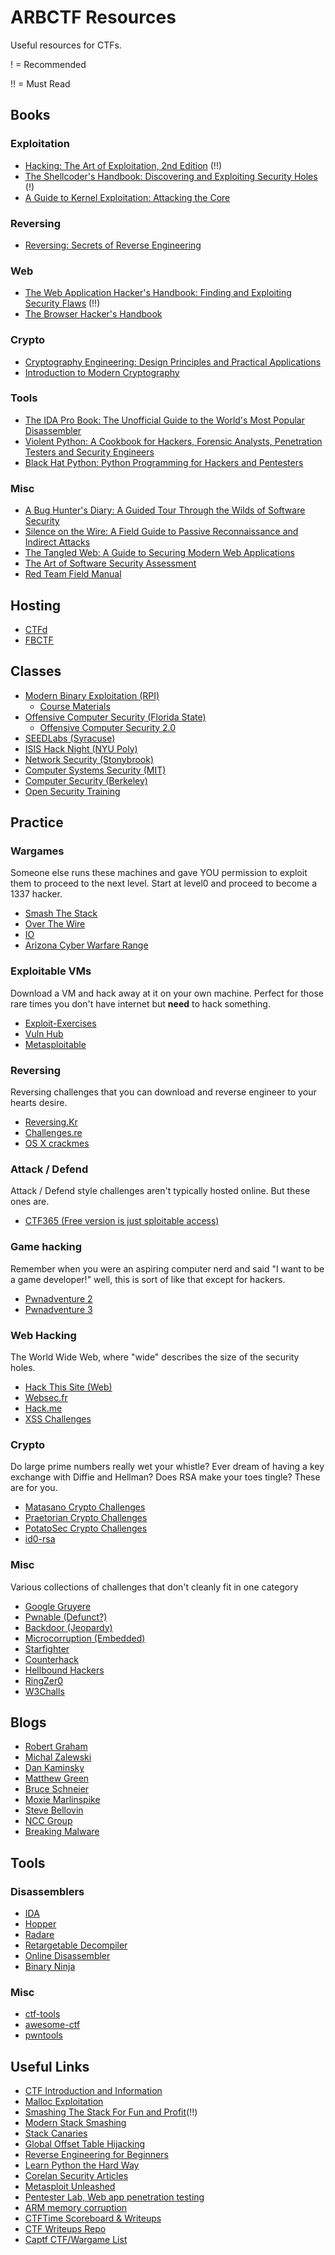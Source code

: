 # ARBCTF Resources

Useful resources for CTFs.

! = Recommended

!! = Must Read

## Books

### Exploitation

* [Hacking: The Art of Exploitation, 2nd Edition](http://amzn.com/1593271441) (!!)
* [The Shellcoder's Handbook: Discovering and Exploiting Security Holes](http://amzn.com/047008023X) (!)
* [A Guide to Kernel Exploitation: Attacking the Core](http://amzn.com/1597494860)

### Reversing

* [Reversing: Secrets of Reverse Engineering](https://www.amazon.com/Reversing-Secrets-Engineering-Eldad-Eilam/dp/0764574817)

### Web

* [The Web Application Hacker's Handbook: Finding and Exploiting Security Flaws](https://www.amazon.com/Web-Application-Hackers-Handbook-Exploiting/dp/1118026470/) (!!)
* [The Browser Hacker's Handbook](https://www.amazon.com/Browser-Hackers-Handbook-Wade-Alcorn/dp/1118662091)

### Crypto

* [Cryptography Engineering: Design Principles and Practical Applications](http://amzn.com/0470474246)
* [Introduction to Modern Cryptography](http://amzn.com/1466570261)

### Tools

* [The IDA Pro Book: The Unofficial Guide to the World's Most Popular Disassembler](http://amzn.com/1593272898)
* [Violent Python: A Cookbook for Hackers, Forensic Analysts, Penetration Testers and Security Engineers](http://amzn.com/1597499579)
* [Black Hat Python: Python Programming for Hackers and Pentesters](http://amzn.com/1593275900)

### Misc

* [A Bug Hunter's Diary: A Guided Tour Through the Wilds of Software Security](http://amzn.com/1593273851)
* [Silence on the Wire: A Field Guide to Passive Reconnaissance and Indirect Attacks](http://amzn.com/1593270461)
* [The Tangled Web: A Guide to Securing Modern Web Applications](http://amzn.com/1593273886)
* [The Art of Software Security Assessment](http://www.amazon.com/The-Software-Security-Assessment-Vulnerabilities/dp/0321444426)
* [Red Team Field Manual](http://www.amazon.com/gp/product/1494295504/ref=s9_simh_gw_p14_d0_i3?pf_rd_m=ATVPDKIKX0DER&pf_rd_s=desktop-1&pf_rd_r=18P1948G8EXT2K1BNNRB&pf_rd_t=36701&pf_rd_p=1970559082&pf_rd_i=desktop)

## Hosting

* [CTFd](https://github.com/isislab/CTFd)
* [FBCTF](https://github.com/facebook/fbctf)

## Classes

* [Modern Binary Exploitation (RPI)](http://security.cs.rpi.edu/courses/binexp-spring2015/)
  * [Course Materials](https://github.com/RPISEC/MBE)
* [Offensive Computer Security (Florida State)](http://www.cs.fsu.edu/~redwood/OffensiveComputerSecurity/)
  * [Offensive Computer Security 2.0](http://howto.hackallthethings.com/2016/07/learning-exploitation-with-offensive.html)
* [SEEDLabs (Syracuse)](http://www.cis.syr.edu/~wedu/seed/all_labs.html)
* [ISIS Hack Night (NYU Poly)](https://isislab.github.io/Hack-Night/)
* [Network Security (Stonybrook)](https://www3.cs.stonybrook.edu/~mikepo/CSE508/)
* [Computer Systems Security (MIT)](http://ocw.mit.edu/courses/electrical-engineering-and-computer-science/6-858-computer-systems-security-fall-2014/)
* [Computer Security (Berkeley)](http://inst.eecs.berkeley.edu/~cs161/archives.html)
* [Open Security Training](http://opensecuritytraining.info/)

## Practice

### Wargames
Someone else runs these machines and gave YOU permission to exploit them to proceed to the next level. Start at level0 and proceed to become a 1337 hacker.
* [Smash The Stack](http://smashthestack.org/)
* [Over The Wire](http://overthewire.org/wargames/)
* [IO](https://io.netgarage.org/)
* [Arizona Cyber Warfare Range](http://azcwr.org/)

### Exploitable VMs
Download a VM and hack away at it on your own machine. Perfect for those rare times you don't have internet but **need** to hack something.
* [Exploit-Exercises](https://exploit-exercises.com/)
* [Vuln Hub](https://www.vulnhub.com/)
* [Metasploitable](https://sourceforge.net/projects/metasploitable/files/Metasploitable2/)
 
### Reversing
Reversing challenges that you can download and reverse engineer to your hearts desire.
* [Reversing.Kr](http://reversing.kr/)
* [Challenges.re](http://challenges.re/)
* [OS X crackmes](https://reverse.put.as/crackmes/)

### Attack / Defend
Attack / Defend style challenges aren't typically hosted online. But these ones are. 
* [CTF365 (Free version is just sploitable access)](https://ctf365.com)

### Game hacking
Remember when you were an aspiring computer nerd and said "I want to be a game developer!" well, this is sort of like that except for hackers.
* [Pwnadventure 2](http://ghostintheshellcode.com/#pwnadventure2)
* [Pwnadventure 3](http://pwnadventure.com/)

### Web Hacking
The World Wide Web, where "wide" describes the size of the security holes.
* [Hack This Site (Web)](http://www.hackthissite.org/)
* [Websec.fr](https://websec.fr/)
* [Hack.me](https://hack.me/)
* [XSS Challenges](https://github.com/cure53/XSSChallengeWiki/wiki/Older-Challenges-and-Write-Ups)

### Crypto
Do large prime numbers really wet your whistle? Ever dream of having a key exchange with Diffie and Hellman? Does RSA make your toes tingle? These are for you.
* [Matasano Crypto Challenges](http://cryptopals.com/)
* [Praetorian Crypto Challenges](http://www.praetorian.com/challenges/crypto/)
* [PotatoSec Crypto Challenges](http://potatopla.net/crypto/)
* [id0-rsa](https://id0-rsa.pub/)

### Misc
Various collections of challenges that don't cleanly fit in one category
* [Google Gruyere](https://google-gruyere.appspot.com/)
* [Pwnable (Defunct?)](http://pwnable.kr/)
* [Backdoor (Jeopardy)](https://backdoor.sdslabs.co/)
* [Microcorruption (Embedded)](https://microcorruption.com)
* [Starfighter](https://www.starfighters.io/)
* [Counterhack](http://counterhack.net/Counter_Hack/Challenges.html)
* [Hellbound Hackers](https://www.hellboundhackers.org/)
* [RingZer0](https://ringzer0team.com/challenges)
* [W3Challs](https://w3challs.com/)

## Blogs

* [Robert Graham](http://blog.erratasec.com/)
* [Michal Zalewski](http://lcamtuf.blogspot.com/)
* [Dan Kaminsky](http://dankaminsky.com/)
* [Matthew Green](http://blog.cryptographyengineering.com/)
* [Bruce Schneier](https://www.schneier.com/)
* [Moxie Marlinspike](http://www.thoughtcrime.org/)
* [Steve Bellovin](https://www.cs.columbia.edu/~smb/blog//control/)
* [NCC Group](https://www.nccgroup.trust/uk/about-us/newsroom-and-events/blogs/)
* [Breaking Malware](http://breakingmalware.com/)

## Tools

### Disassemblers

* [IDA](https://www.hex-rays.com/products/ida/)
* [Hopper](http://www.hopperapp.com/index.html)
* [Radare](http://radare.org/r/)
* [Retargetable Decompiler](https://retdec.com/)
* [Online Disassembler](https://www.onlinedisassembler.com/static/home/)
* [Binary Ninja](https://binary.ninja/index.html)

### Misc

* [ctf-tools](https://github.com/zardus/ctf-tools)
* [awesome-ctf](https://github.com/apsdehal/awesome-ctf)
* [pwntools](https://github.com/Gallopsled/pwntools)

## Useful Links

* [CTF Introduction and Information](https://trailofbits.github.io/ctf/index.html)
* [Malloc Exploitation](http://phrack.org/issues/57/8.html)
* [Smashing The Stack For Fun and Profit](http://phrack.org/issues/49/14.html)(!!)
* [Modern Stack Smashing](https://www.soldierx.com/tutorials/Stack-Smashing-Modern-Linux-System)
* [Stack Canaries](http://phrack.org/issues/56/5.html)
* [Global Offset Table Hijacking](http://www.exploit-db.com/papers/13203/)
* [Reverse Engineering for Beginners](http://beginners.re/)
* [Learn Python the Hard Way](http://learnpythonthehardway.org/book/)
* [Corelan Security Articles](https://www.corelan.be/index.php/articles/)
* [Metasploit Unleashed](http://www.offensive-security.com/metasploit-unleashed/Main_Page)
* [Pentester Lab, Web app penetration testing](https://pentesterlab.com/)
* [ARM memory corruption](https://github.com/saelo/armpwn)
* [CTFTime Scoreboard & Writeups](https://ctftime.org/)
* [CTF Writeups Repo](https://github.com/ctfs)
* [Captf CTF/Wargame List](https://captf.com/practice-ctf/)
